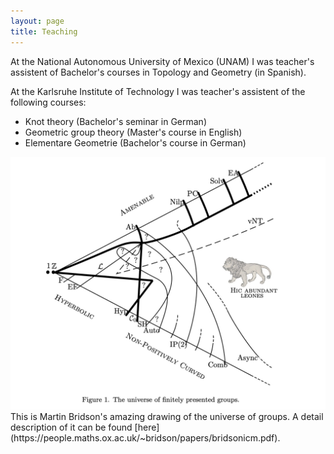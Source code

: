 ```yaml
---
layout: page
title: Teaching
---
```


At the National Autonomous University of Mexico (UNAM) I was teacher's assistent of Bachelor's courses in Topology and Geometry (in Spanish).

At the Karlsruhe Institute of Technology I was teacher's assistent of the following courses:
* Knot theory (Bachelor's seminar in German)
* Geometric group theory (Master's course in English)
* Elementare Geometrie (Bachelor's course in German)




<img src="universe.jpg" width="650">
This is Martin Bridson's amazing drawing of the universe of groups. A detail description of it can be found [here](https://people.maths.ox.ac.uk/~bridson/papers/bridsonicm.pdf).
